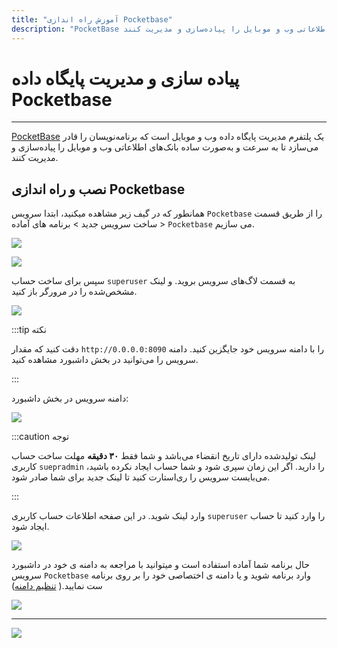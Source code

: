 ```yaml
---
title: "آموزش راه اندازی Pocketbase"
description: "PocketBase یک پلتفرم مدیریت پایگاه داده وب و موبایل است که برنامه‌نویسان را قادر می‌سازد تا به سرعت و به‌صورت ساده بانک‌های اطلاعاتی وب و موبایل را پیاده‌سازی و مدیریت کنند."
---
```


# پیاده سازی و مدیریت پایگاه داده Pocketbase
---

[PocketBase](https://chabokan.net/services/pocketbase/) یک پلتفرم مدیریت پایگاه داده وب و موبایل است که برنامه‌نویسان را قادر می‌سازد تا به سرعت و به‌صورت ساده بانک‌های اطلاعاتی وب و موبایل را پیاده‌سازی و مدیریت کنند.

## نصب و راه اندازی Pocketbase

همانطور که در گیف زیر مشاهده میکنید، ابتدا سرویس `Pocketbase` را از طریق قسمت ساخت سرویس جدید > برنامه های آماده > `Pocketbase` می سازیم.

![](https://s1.chabokan.net/docs/gifs/pocketbase-install.gif)

![](https://s1.chabokan.net/docs/images/pocketbase-platform-docs-1.jpg)

سپس برای ساخت حساب `superuser` به قسمت لاگ‌های سرویس بروید. و لینک مشخص‌شده را در مرورگر باز کنید.

![](https://s1.chabokan.net/docs/images/pcketbase-platform-docs-03.png)


:::tip نکته

دقت کنید که مقدار `http://0.0.0.0:8090` را با دامنه سرویس خود جایگزین کنید. دامنه سرویس را می‌توانید در بخش داشبورد مشاهده کنید.

:::

دامنه سرویس در بخش داشبورد:

![](https://s1.chabokan.net/docs/images/pocketbase-platform-docs-2.jpg)

:::caution توجه

لینک تولیدشده دارای تاریخ انقضاء می‌باشد و شما فقط **۳۰ دقیقه** مهلت ساخت حساب کاربری `suepradmin` را دارید. اگر این زمان سپری شود و شما حساب ایجاد نکرده باشید، می‌بایست سرویس را ری‌استارت کنید تا لینک جدید برای شما صادر شود.

:::

وارد لینک شوید. در این صفحه اطلاعات حساب کاربری `superuser` را وارد کنید تا حساب ایجاد شود.

![](https://s1.chabokan.net/docs/images/packet_2.jpg)

حال برنامه شما آماده استفاده است و میتوانید با مراجعه به دامنه ی خود در داشبورد سرویس `Pocketbase` وارد برنامه شوید و یا دامنه ی اختصاصی خود را بر روی برنامه ست نمایید.( [تنظیم دامنه](https://docs.chabokan.net/features/domains/))

![](https://s1.chabokan.net/docs/images/packet_3.jpg)

---
<a href="https://hub.chabokan.net/fa/services/create/pocketbase" ><img src="https://s1.chabokan.net/docs/images/pocketbase-banner.png" /></a>